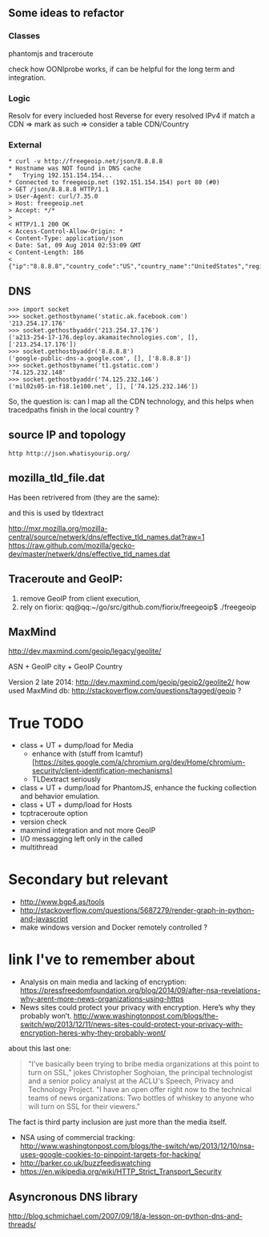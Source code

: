 ## Some ideas to refactor

### Classes

phantomjs and traceroute

check how OONIprobe works, if can be helpful for the long term and integration.

### Logic

Resolv for every inclueded host
Reverse for every resolved IPv4
if match a CDN => mark as such => consider a table CDN/Country

### External

    * curl -v http://freegeoip.net/json/8.8.8.8
    * Hostname was NOT found in DNS cache
    *   Trying 192.151.154.154...
    * Connected to freegeoip.net (192.151.154.154) port 80 (#0)
    > GET /json/8.8.8.8 HTTP/1.1
    > User-Agent: curl/7.35.0
    > Host: freegeoip.net
    > Accept: */*
    > 
    < HTTP/1.1 200 OK
    < Access-Control-Allow-Origin: *
    < Content-Type: application/json
    < Date: Sat, 09 Aug 2014 02:53:09 GMT
    < Content-Length: 186
    < 
    {"ip":"8.8.8.8","country_code":"US","country_name":"UnitedStates","region_code":"","region_name":"","city":"","zipcode":"","latitude":38,"longitude":-97,"metro_code":"","area_code":""}

## DNS

    >>> import socket
    >>> socket.gethostbyname('static.ak.facebook.com')
    '213.254.17.176'
    >>> socket.gethostbyaddr('213.254.17.176')
    ('a213-254-17-176.deploy.akamaitechnologies.com', [], ['213.254.17.176'])
    >>> socket.gethostbyaddr('8.8.8.8')
    ('google-public-dns-a.google.com', [], ['8.8.8.8'])
    >>> socket.gethostbyname('t1.gstatic.com')
    '74.125.232.148'
    >>> socket.gethostbyaddr('74.125.232.146')
    ('mil02s05-in-f18.1e100.net', [], ['74.125.232.146'])


So, the question is: can I map all the CDN technology, and this helps when tracedpaths finish in the local country ?

## source IP and topology

    http http://json.whatisyourip.org/


## mozilla_tld_file.dat

Has been retrivered from (they are the same):

and this is used by tldextract

http://mxr.mozilla.org/mozilla-central/source/netwerk/dns/effective_tld_names.dat?raw=1
https://raw.github.com/mozilla/gecko-dev/master/netwerk/dns/effective_tld_names.dat


## Traceroute and GeoIP:

1) remove GeoIP from client execution,
2) rely on fiorix: qq@qq:~/go/src/github.com/fiorix/freegeoip$ ./freegeoip 


## MaxMind

http://dev.maxmind.com/geoip/legacy/geolite/

ASN + GeoIP city + GeoIP Country

Version 2 late 2014: http://dev.maxmind.com/geoip/geoip2/geolite2/
how used MaxMind db: http://stackoverflow.com/questions/tagged/geoip ?


# True TODO

  * class + UT + dump/load for Media
    * enhance with (stuff from lcamtuf)[https://sites.google.com/a/chromium.org/dev/Home/chromium-security/client-identification-mechanisms]
    * TLDextract seriously
  * class + UT + dump/load for PhantomJS, enhance the fucking collection and behavior emulation.
  * class + UT + dump/load for Hosts
  * tcptraceroute option
  * version check
  * maxmind integration and not more GeoIP
  * I/O messagging left only in the called
  * multithread

# Secondary but relevant

  * http://www.bgp4.as/tools
  * http://stackoverflow.com/questions/5687279/render-graph-in-python-and-javascript
  * make windows version and Docker remotely controlled ?


# link I've to remember about

  * Analysis on main media and lacking of encryption: https://pressfreedomfoundation.org/blog/2014/09/after-nsa-revelations-why-arent-more-news-organizations-using-https
  * News sites could protect your privacy with encryption. Here’s why they probably won’t. http://www.washingtonpost.com/blogs/the-switch/wp/2013/12/11/news-sites-could-protect-your-privacy-with-encryption-heres-why-they-probably-wont/

about this last one:

> "I've basically been trying to bribe media organizations at this point to turn on SSL," jokes Christopher Soghoian, the principal technologist and a senior policy analyst at the ACLU's  Speech, Privacy and Technology Project.  "I have an open offer right now to the technical teams of news organizations: Two bottles of whiskey to anyone who will turn on SSL for their viewers."

The fact is third party inclusion are just more than the media itself.

  * NSA using of commercial tracking: http://www.washingtonpost.com/blogs/the-switch/wp/2013/12/10/nsa-uses-google-cookies-to-pinpoint-targets-for-hacking/
  * http://barker.co.uk/buzzfeediswatching
  * https://en.wikipedia.org/wiki/HTTP_Strict_Transport_Security

## Asyncronous DNS library

http://blog.schmichael.com/2007/09/18/a-lesson-on-python-dns-and-threads/

